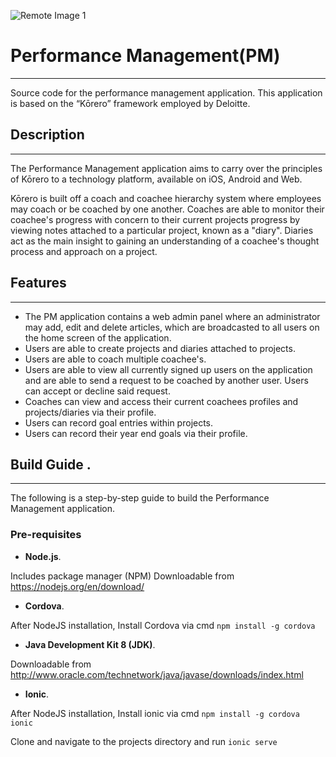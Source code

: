 ![Remote Image 1](http://i1268.photobucket.com/albums/jj574/henian414/Korero_zpsmbmawm5a.png)


# Performance Management(PM)
---
Source code for the performance management application. 
This application is based on the “Kōrero” framework employed by Deloitte.


## Description
---
The Performance Management application aims to carry over the principles of Kōrero to a technology platform, available
on iOS, Android and Web.  

Kōrero is built off a coach and coachee hierarchy system where employees may coach or be coached by one another. 
Coaches are able to monitor their coachee's progress with concern to their current projects progress 
by viewing notes attached to a particular project, known as a "diary". Diaries act as the main insight to gaining
an understanding of a coachee's thought process and approach on a project. 

## Features
---
* The PM application contains a web admin panel where an administrator may add, edit and delete articles, which are
broadcasted to all users on the home screen of the application.
* Users are able to create projects and diaries attached to projects.
* Users are able to coach multiple coachee's.
* Users are able to view all currently signed up users on the application and are able to send a request to be coached by another user.
Users can accept or decline said request.
* Coaches can view and access their current coachees profiles and projects/diaries via their profile.
* Users can record goal entries within projects.
* Users can record their year end goals via their profile.


## Build Guide . 

---
The following is a step-by-step guide to build the Performance Management application.
### Pre-requisites   

*	**Node.js**.  

 Includes package manager (NPM)
 Downloadable from https://nodejs.org/en/download/

*	**Cordova**.   

  After NodeJS installation, Install Cordova via cmd
	`npm install -g cordova`

*	**Java Development Kit 8 (JDK)**.  

  Downloadable from http://www.oracle.com/technetwork/java/javase/downloads/index.html

*	**Ionic**.  

  After NodeJS installation, Install ionic via cmd
	`npm install -g cordova ionic`

  Clone and navigate to the projects directory and run
	`ionic serve`










